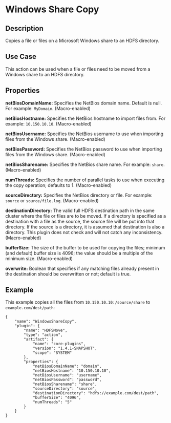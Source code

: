 # Windows Share Copy


Description
-----------
Copies a file or files on a Microsoft Windows share to an HDFS directory.


Use Case
--------
This action can be used when a file or files need to be moved from a Windows share to an HDFS directory.


Properties
----------
**netBiosDomainName:** Specifies the NetBios domain name. Default is null. For example: `MyDomain`. (Macro-enabled)

**netBiosHostname:** Specifies the NetBios hostname to import files from. For example: `10.150.10.10`. (Macro-enabled)

**netBiosUsername:** Specifies the NetBios username to use when importing files from the Windows share. (Macro-enabled)

**netBiosPassword:** Specifies the NetBios password to use when importing files from the Windows share. (Macro-enabled)

**netBiosSharename:** Specifies the NetBios share name. For example: `share`. (Macro-enabled)

**numThreads:** Specifies the number of parallel tasks to use when executing the copy operation; defaults to 1. (Macro-enabled)

**sourceDirectory:** Specifies the NetBios directory or file. For example: `source` or `source/file.log`. (Macro-enabled)

**destinationDirectory:** The valid full HDFS destination path in the same cluster where
the file or files are to be moved. If a directory is specified as a destination with a
file as the source, the source file will be put into that directory. If the source is a
directory, it is assumed that destination is also a directory. This plugin does not check
and will not catch any inconsistency. (Macro-enabled)

**bufferSize:** The size of the buffer to be used for copying the files; minimum (and
default) buffer size is 4096; the value should be a multiple of the minimum size.
(Macro-enabled)

**overwrite:** Boolean that specifies if any matching files already present in the
destination should be overwritten or not; default is true.

Example
-------
This example copies all the files from `10.150.10.10:/source/share` to `example.com/dest/path`:

    {
        "name": "WindowsShareCopy",
        "plugin": {
            "name": "HDFSMove",
            "type": "action",
            "artifact": {
                "name": "core-plugins",
                "version": "1.4.1-SNAPSHOT",
                "scope": "SYSTEM"
            },
            "properties": {
                "netBiosDomainName": "domain",
                "netBiosHostname": "10.150.10.10",
                "netBiosUsername": "username",
                "netBiosPassword": "password",
                "netBiosSharename": "share",
                "sourceDirectory": "source",
                "destinationDirectory": "hdfs://example.com/dest/path",
                "bufferSize": "4096",
                "numThreads": "5"
            }
        }
    }
